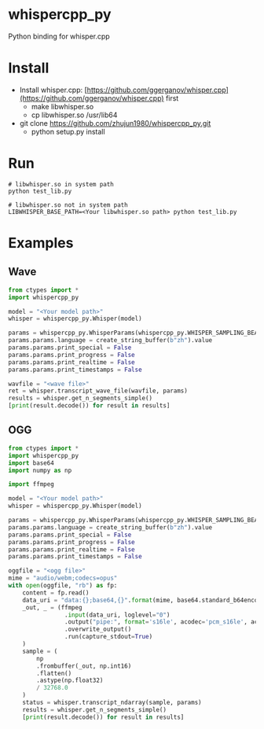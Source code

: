 # whispercpp_py
Python binding for whisper.cpp

# Install

* Install whisper.cpp: [https://github.com/ggerganov/whisper.cpp](https://github.com/ggerganov/whisper.cpp) first
    * make libwhisper.so
    * cp libwhisper.so /usr/lib64
* git clone https://github.com/zhujun1980/whispercpp_py.git
    * python setup.py install

# Run

```shell
# libwhisper.so in system path
python test_lib.py

# libwhisper.so not in system path
LIBWHISPER_BASE_PATH=<Your libwhisper.so path> python test_lib.py
```

# Examples

## Wave

```Python
from ctypes import *
import whispercpp_py

model = "<Your model path>"
whisper = whispercpp_py.Whisper(model)

params = whispercpp_py.WhisperParams(whispercpp_py.WHISPER_SAMPLING_BEAM_SEARCH)
params.params.language = create_string_buffer(b"zh").value
params.params.print_special = False
params.params.print_progress = False
params.params.print_realtime = False
params.params.print_timestamps = False

wavfile = "<wave file>"
ret = whisper.transcript_wave_file(wavfile, params)
results = whisper.get_n_segments_simple()
[print(result.decode()) for result in results]
```

## OGG

```Python
from ctypes import *
import whispercpp_py
import base64
import numpy as np

import ffmpeg

model = "<Your model path>"
whisper = whispercpp_py.Whisper(model)

params = whispercpp_py.WhisperParams(whispercpp_py.WHISPER_SAMPLING_BEAM_SEARCH)
params.params.language = create_string_buffer(b"zh").value
params.params.print_special = False
params.params.print_progress = False
params.params.print_realtime = False
params.params.print_timestamps = False

oggfile = "<ogg file>"
mime = "audio/webm;codecs=opus"
with open(oggfile, "rb") as fp:
    content = fp.read()
    data_uri = "data:{};base64,{}".format(mime, base64.standard_b64encode(content).decode())
    _out, _ = (ffmpeg
                .input(data_uri, loglevel="0")
                .output("pipe:", format='s16le', acodec='pcm_s16le', ac=1, ar='16k', loglevel="0")
                .overwrite_output()
                .run(capture_stdout=True)
    )
    sample = (
        np
        .frombuffer(_out, np.int16)
        .flatten()
        .astype(np.float32)
        / 32768.0
    )
    status = whisper.transcript_ndarray(sample, params)
    results = whisper.get_n_segments_simple()
    [print(result.decode()) for result in results]


```
